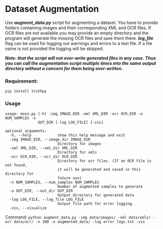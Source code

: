 # Dataset Augmentation
Use ***augment_data.py*** script for augmenting a dataset. You have to provide folders containing images and their corresponding XML and OCR files. If OCR files are not available you may provide an empty directory and the program will generate the missing  OCR files and save them there. ***log_file*** flag can be used for logging out warnings and errors to a text file. If a file name is not provided the logging will be skipped.

***Note: that the script will not over-write generated files in any case. Thus you can call the augmentation script multiple times into the same output directory without a concern for them being over-written.***

### Requirement:
```pip install truthpy```

### Usage
```
usage: main.py [-h] -img IMAGE_DIR -xml XML_DIR -ocr OCR_DIR -n NUM_SAMPLES -o
               OUT_DIR [-log LOG_FILE] [-vis]

optional arguments:
  -h, --help            show this help message and exit
  -img IMAGE_DIR, --image_dir IMAGE_DIR
                        Directory for images
  -xml XML_DIR, --xml_dir XML_DIR
                        Directory for xmls
  -ocr OCR_DIR, --ocr_dir OCR_DIR
                        Directory for ocr files. (If an OCR file is not found,
                        it will be generated and saved in this directory for
                        future use)
  -n NUM_SAMPLES, --num_samples NUM_SAMPLES
                        Number of augmented samples to generate
  -o OUT_DIR, --out_dir OUT_DIR
                        Output directory for generated data
  -log LOG_FILE, --log_file LOG_FILE
                        Output file path for error logging.
  -vis, --visualize
```

Command: `python augment_data.py -img data/images/ -xml data/xmls/ -ocr data/ocr/ -n 100 -o augmented_data/ -log error_logs.txt -vis`

